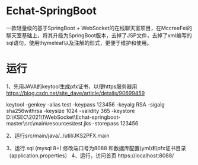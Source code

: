 # Echat-SpringBoot
一款轻量级的基于SpringBoot + WebSocket的在线聊天室项目，在MccreeFei的聊天室基础上，将其升级为SpringBoot版本，去掉了JSP文件，去掉了xml编写的sql语句，使用thymeleaf以及注解的形式，更便于维护和使用。

# 运行
1、先用JAVA的keytool生成pfx证书，以便https服务器用
https://blog.csdn.net/site_dave/article/details/90699459

keytool -genkey -alias test -keypass 123456 -keyalg RSA -sigalg sha256withrsa -keysize 1024 -validity 365 -keystore D:\KSEC\2021\1\WebSocket\Echat-springboot-master\src\main\resources\test.jks -storepass 123456

2、运行src/main/java/../util/JKS2PFX.main

3、运行.sql   (mysql 8+)
修改端口号为8088 和数据库配置(yml)和pfx证书目录（application.properties）
4、运行，访问首页      https://localhost:8088/

